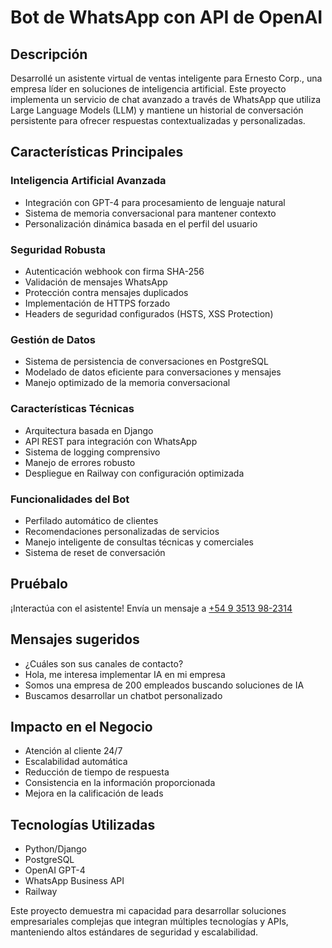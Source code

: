 # Bot de WhatsApp con API de OpenAI

## Descripción
Desarrollé un asistente virtual de ventas inteligente para Ernesto Corp., una empresa líder en soluciones de inteligencia artificial. Este proyecto implementa un servicio de chat avanzado a través de WhatsApp que utiliza Large Language Models (LLM) y mantiene un historial de conversación persistente para ofrecer respuestas contextualizadas y personalizadas.

## Características Principales

### Inteligencia Artificial Avanzada
- Integración con GPT-4 para procesamiento de lenguaje natural
- Sistema de memoria conversacional para mantener contexto
- Personalización dinámica basada en el perfil del usuario

### Seguridad Robusta
- Autenticación webhook con firma SHA-256
- Validación de mensajes WhatsApp
- Protección contra mensajes duplicados
- Implementación de HTTPS forzado
- Headers de seguridad configurados (HSTS, XSS Protection)

### Gestión de Datos
- Sistema de persistencia de conversaciones en PostgreSQL
- Modelado de datos eficiente para conversaciones y mensajes
- Manejo optimizado de la memoria conversacional

### Características Técnicas
- Arquitectura basada en Django
- API REST para integración con WhatsApp
- Sistema de logging comprensivo
- Manejo de errores robusto
- Despliegue en Railway con configuración optimizada

### Funcionalidades del Bot
- Perfilado automático de clientes
- Recomendaciones personalizadas de servicios
- Manejo inteligente de consultas técnicas y comerciales
- Sistema de reset de conversación

## Pruébalo
¡Interactúa con el asistente! Envía un mensaje a [+54 9 3513 98-2314](https://wa.me/5493513982314?text=Hola!)

## Mensajes sugeridos 

- ¿Cuáles son sus canales de contacto?
- Hola, me interesa implementar IA en mi empresa
- Somos una empresa de 200 empleados buscando soluciones de IA
- Buscamos desarrollar un chatbot personalizado

## Impacto en el Negocio
- Atención al cliente 24/7
- Escalabilidad automática
- Reducción de tiempo de respuesta
- Consistencia en la información proporcionada
- Mejora en la calificación de leads

## Tecnologías Utilizadas
- Python/Django
- PostgreSQL
- OpenAI GPT-4
- WhatsApp Business API
- Railway

Este proyecto demuestra mi capacidad para desarrollar soluciones empresariales complejas que integran múltiples tecnologías y APIs, manteniendo altos estándares de seguridad y escalabilidad.
